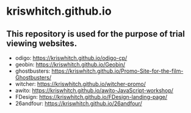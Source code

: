 # kriswhitch.github.io
## This repository is used for the purpose of trial viewing websites.
- odigo: https://kriswhitch.github.io/odigo-cp/
- geobin: https://kriswhitch.github.io/Geobin/
- ghostbusters: https://kriswhitch.github.io/Promo-Site-for-the-film-Ghostbusters/
- witcher: https://kriswhitch.github.io/witcher-promo/
- awito: https://kriswhitch.github.io/awito-JavaScript-workshop/
- FDesign: https://kriswhitch.github.io/FDesign-landing-page/
- 26andfour: https://kriswhitch.github.io/26andfour/

